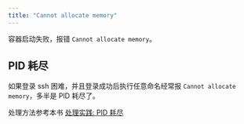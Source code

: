 ```yaml
---
title: "Cannot allocate memory"
---
```


容器启动失败，报错 `Cannot allocate memory`。

## PID 耗尽

如果登录 ssh 困难，并且登录成功后执行任意命名经常报 `Cannot allocate memory`，多半是 PID 耗尽了。

处理方法参考本书 [处理实践: PID 耗尽](../../../handle/pid-full/)
